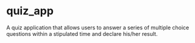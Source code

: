 # quiz_app
A quiz application that allows users to answer a series of multiple choice questions within a stipulated time and declare his/her result.
